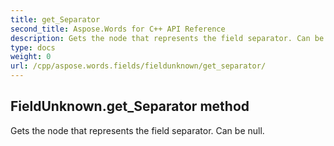 ```yaml
---
title: get_Separator
second_title: Aspose.Words for C++ API Reference
description: Gets the node that represents the field separator. Can be null. 
type: docs
weight: 0
url: /cpp/aspose.words.fields/fieldunknown/get_separator/
---
```

## FieldUnknown.get_Separator method


Gets the node that represents the field separator. Can be null.

